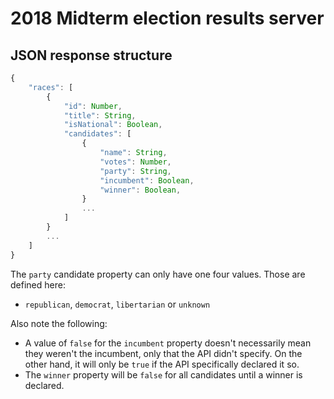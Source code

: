 # 2018 Midterm election results server

## JSON response structure

```JavaScript
{
    "races": [
        {
            "id": Number,
            "title": String,
            "isNational": Boolean,
            "candidates": [
                {
                    "name": String,
                    "votes": Number,
                    "party": String,
                    "incumbent": Boolean,
                    "winner": Boolean,
                }
                ...
            ]
        }
        ...
    ]
}
```

The `party` candidate property can only have one four values. Those are defined here:

 - `republican`, `democrat`, `libertarian` or `unknown`

Also note the following:
 - A value of `false` for the `incumbent` property doesn't necessarily mean they weren't the incumbent, only that the API didn't specify. On the other hand, it will only be `true` if the API specifically declared it so.
 - The `winner` property will be `false` for all candidates until a winner is declared.